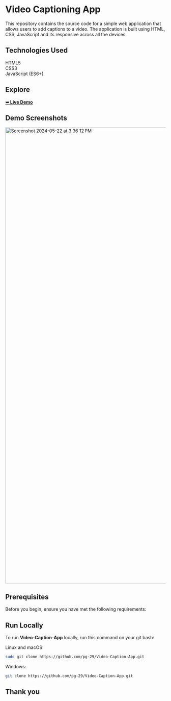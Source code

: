 # Video Captioning App
This repository contains the source code for a simple web application that allows users to add captions to a video. The application is built using HTML, CSS, JavaScript and its responsive across all the devices.

## Technologies Used

HTML5 <br>
CSS3<br>
JavaScript (ES6+)

## Explore
<a href="https://videocaption-app.netlify.app"><strong>➥ Live Demo</strong></a>

## Demo Screenshots
<img width="1429" alt="Screenshot 2024-05-22 at 3 36 12 PM" src="https://github.com/pg-29/Video-Caption-App/assets/122177879/fdc7cfb3-5033-47dc-8b56-3c34671ea193">

## Prerequisites

Before you begin, ensure you have met the following requirements:

## Run Locally

To run **Video-Caption-App** locally, run this command on your git bash:

Linux and macOS:

```bash
sudo git clone https://github.com/pg-29/Video-Caption-App.git
```

Windows:

```bash
git clone https://github.com/pg-29/Video-Caption-App.git
```

## Thank you
